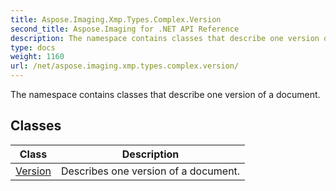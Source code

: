 ```yaml
---
title: Aspose.Imaging.Xmp.Types.Complex.Version
second_title: Aspose.Imaging for .NET API Reference
description: The namespace contains classes that describe one version of a document
type: docs
weight: 1160
url: /net/aspose.imaging.xmp.types.complex.version/
---
```

The namespace contains classes that describe one version of a document.

## Classes

| Class | Description |
| --- | --- |
| [Version](./version/) | Describes one version of a document. |


